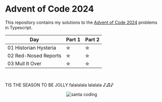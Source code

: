 # Advent of Code 2024

This repository contains my solutions to the [Advent of Code 2024](https://adventofcode.com/2024) problems in Typescript.

| Day | Part 1 | Part 2 |
| --- | ------ | ------ |
| 01 Historian Hysteria  | ✮ | ✮ |
| 02 Red-Nosed Reports | ✮ | ✮ |
| 03 Mull It Over | ✮ | ✮ |

<br>

TIS THE SEASON TO BE JOLLY falalalala lalalala ♪♫♪

<div align="center">
    <img src="https://cdn.dribbble.com/users/98824/screenshots/3174023/day-1-dribbble.gif
    " alt="santa coding" />
</div>